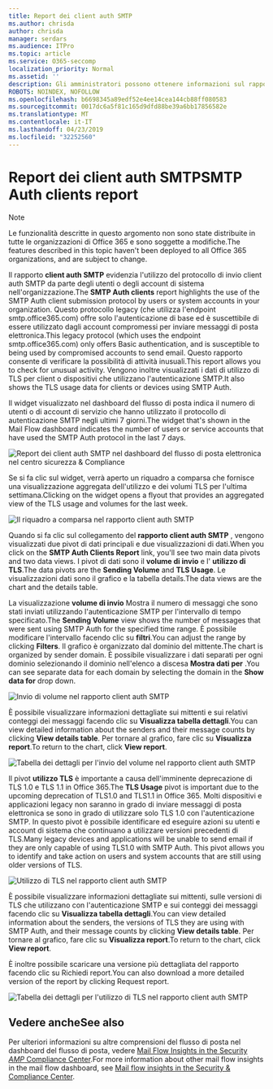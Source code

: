 ```yaml
---
title: Report dei client auth SMTP
ms.author: chrisda
author: chrisda
manager: serdars
ms.audience: ITPro
ms.topic: article
ms.service: O365-seccomp
localization_priority: Normal
ms.assetid: ''
description: Gli amministratori possono ottenere informazioni sul rapporto client auth SMTP nel dashboard del flusso di posta elettronica nel centro sicurezza & Compliance.
ROBOTS: NOINDEX, NOFOLLOW
ms.openlocfilehash: b6698345a89edf52e4ee14cea144cb88ff080583
ms.sourcegitcommit: 0017dc6a5f81c165d9dfd88be39a6bb17856582e
ms.translationtype: MT
ms.contentlocale: it-IT
ms.lasthandoff: 04/23/2019
ms.locfileid: "32252560"
---
```

# <a name="smtp-auth-clients-report"></a><span data-ttu-id="f7cd9-103">Report dei client auth SMTP</span><span class="sxs-lookup"><span data-stu-id="f7cd9-103">SMTP Auth clients report</span></span>

> [!NOTE]
> <span data-ttu-id="f7cd9-104">Le funzionalità descritte in questo argomento non sono state distribuite in tutte le organizzazioni di Office 365 e sono soggette a modifiche.</span><span class="sxs-lookup"><span data-stu-id="f7cd9-104">The features described in this topic haven't been deployed to all Office 365 organizations, and are subject to change.</span></span>

<span data-ttu-id="f7cd9-105">Il rapporto **client auth SMTP** evidenzia l'utilizzo del protocollo di invio client auth SMTP da parte degli utenti o degli account di sistema nell'organizzazione.</span><span class="sxs-lookup"><span data-stu-id="f7cd9-105">The **SMTP Auth clients** report highlights the use of the SMTP Auth client submission protocol by users or system accounts in your organization.</span></span> <span data-ttu-id="f7cd9-106">Questo protocollo legacy (che utilizza l'endpoint smtp.office365.com) offre solo l'autenticazione di base ed è suscettibile di essere utilizzato dagli account compromessi per inviare messaggi di posta elettronica.</span><span class="sxs-lookup"><span data-stu-id="f7cd9-106">This legacy protocol (which uses the endpoint smtp.office365.com) only offers Basic authentication, and is susceptible to being used by compromised accounts to send email.</span></span>  <span data-ttu-id="f7cd9-107">Questo rapporto consente di verificare la possibilità di attività inusuali.</span><span class="sxs-lookup"><span data-stu-id="f7cd9-107">This report allows you to check for unusual activity.</span></span> <span data-ttu-id="f7cd9-108">Vengono inoltre visualizzati i dati di utilizzo di TLS per client o dispositivi che utilizzano l'autenticazione SMTP.</span><span class="sxs-lookup"><span data-stu-id="f7cd9-108">It also shows the TLS usage data for clients or devices using SMTP Auth.</span></span>

<span data-ttu-id="f7cd9-109">Il widget visualizzato nel dashboard del flusso di posta indica il numero di utenti o di account di servizio che hanno utilizzato il protocollo di autenticazione SMTP negli ultimi 7 giorni.</span><span class="sxs-lookup"><span data-stu-id="f7cd9-109">The widget that's shown in the Mail Flow dashboard indicates the number of users or service accounts that have used the SMTP Auth protocol in the last 7 days.</span></span>

![Report dei client auth SMTP nel dashboard del flusso di posta elettronica nel centro sicurezza & Compliance](media/smtp-auth-clients-report-selected.png)

<span data-ttu-id="f7cd9-111">Se si fa clic sul widget, verrà aperto un riquadro a comparsa che fornisce una visualizzazione aggregata dell'utilizzo e dei volumi TLS per l'ultima settimana.</span><span class="sxs-lookup"><span data-stu-id="f7cd9-111">Clicking on the widget opens a flyout that provides an aggregated view of the TLS usage and volumes for the last week.</span></span>

![Il riquadro a comparsa nel rapporto client auth SMTP](media/smtp-auth-clients-flyout.png)

<span data-ttu-id="f7cd9-113">Quando si fa clic sul collegamento del **rapporto client auth SMTP** , vengono visualizzati due pivot di dati principali e due visualizzazioni di dati.</span><span class="sxs-lookup"><span data-stu-id="f7cd9-113">When you click on the **SMTP Auth Clients Report** link, you'll see two main data pivots and two data views.</span></span> <span data-ttu-id="f7cd9-114">I pivot di dati sono il **volume di invio** e l' **utilizzo di TLS**.</span><span class="sxs-lookup"><span data-stu-id="f7cd9-114">The data pivots are the **Sending Volume** and **TLS Usage**.</span></span> <span data-ttu-id="f7cd9-115">Le visualizzazioni dati sono il grafico e la tabella details.</span><span class="sxs-lookup"><span data-stu-id="f7cd9-115">The data views are the chart and the details table.</span></span>

<span data-ttu-id="f7cd9-116">La visualizzazione **volume di invio** Mostra il numero di messaggi che sono stati inviati utilizzando l'autenticazione SMTP per l'intervallo di tempo specificato.</span><span class="sxs-lookup"><span data-stu-id="f7cd9-116">The **Sending Volume** view shows the number of messages that were sent using SMTP Auth for the specified time range.</span></span> <span data-ttu-id="f7cd9-117">È possibile modificare l'intervallo facendo clic su **filtri**.</span><span class="sxs-lookup"><span data-stu-id="f7cd9-117">You can adjust the range by clicking **Filters**.</span></span> <span data-ttu-id="f7cd9-118">Il grafico è organizzato dal dominio del mittente.</span><span class="sxs-lookup"><span data-stu-id="f7cd9-118">The chart is organized by sender domain.</span></span> <span data-ttu-id="f7cd9-119">È possibile visualizzare i dati separati per ogni dominio selezionando il dominio nell'elenco a discesa **Mostra dati per** .</span><span class="sxs-lookup"><span data-stu-id="f7cd9-119">You can see separate data for each domain by selecting the domain in the **Show data for** drop down.</span></span>

![Invio di volume nel rapporto client auth SMTP](media/smtp-auth-clients-report-sending-volume.png)

<span data-ttu-id="f7cd9-121">È possibile visualizzare informazioni dettagliate sui mittenti e sui relativi conteggi dei messaggi facendo clic su **Visualizza tabella dettagli**.</span><span class="sxs-lookup"><span data-stu-id="f7cd9-121">You can view detailed information about the senders and their message counts by clicking **View details table**.</span></span> <span data-ttu-id="f7cd9-122">Per tornare al grafico, fare clic su **Visualizza report**.</span><span class="sxs-lookup"><span data-stu-id="f7cd9-122">To return to the chart, click **View report**.</span></span>

![Tabella dei dettagli per l'invio del volume nel rapporto client auth SMTP](media/smtp-auth-clients-report-details-sending-volume.png)

<span data-ttu-id="f7cd9-124">Il pivot **utilizzo TLS** è importante a causa dell'imminente deprecazione di TLS 1.0 e TLS 1.1 in Office 365.</span><span class="sxs-lookup"><span data-stu-id="f7cd9-124">The **TLS Usage** pivot is important due to the upcoming deprecation of TLS1.0 and TLS1.1 in Office 365.</span></span> <span data-ttu-id="f7cd9-125">Molti dispositivi e applicazioni legacy non saranno in grado di inviare messaggi di posta elettronica se sono in grado di utilizzare solo TLS 1.0 con l'autenticazione SMTP. In questo pivot è possibile identificare ed eseguire azioni su utenti e account di sistema che continuano a utilizzare versioni precedenti di TLS.</span><span class="sxs-lookup"><span data-stu-id="f7cd9-125">Many legacy devices and applications will be unable to send email if they are only capable of using TLS1.0 with SMTP Auth. This pivot allows you to identify and take action on users and system accounts that are still using older versions of TLS.</span></span>

![Utilizzo di TLS nel rapporto client auth SMTP](media/smtp-auth-clients-report-tls-usage.png)

<span data-ttu-id="f7cd9-127">È possibile visualizzare informazioni dettagliate sui mittenti, sulle versioni di TLS che utilizzano con l'autenticazione SMTP e sui conteggi dei messaggi facendo clic su **Visualizza tabella dettagli**.</span><span class="sxs-lookup"><span data-stu-id="f7cd9-127">You can view detailed information about the senders, the versions of TLS they are using with SMTP Auth, and their message counts by clicking **View details table**.</span></span> <span data-ttu-id="f7cd9-128">Per tornare al grafico, fare clic su **Visualizza report**.</span><span class="sxs-lookup"><span data-stu-id="f7cd9-128">To return to the chart, click **View report**.</span></span>

<span data-ttu-id="f7cd9-129">È inoltre possibile scaricare una versione più dettagliata del rapporto facendo clic su Richiedi report.</span><span class="sxs-lookup"><span data-stu-id="f7cd9-129">You can also download a more detailed version of the report by clicking Request report.</span></span>

![Tabella dei dettagli per l'utilizzo di TLS nel rapporto client auth SMTP](media/smtp-auth-clients-report-details-tls-usage.png)

## <a name="see-also"></a><span data-ttu-id="f7cd9-131">Vedere anche</span><span class="sxs-lookup"><span data-stu-id="f7cd9-131">See also</span></span>

<span data-ttu-id="f7cd9-132">Per ulteriori informazioni su altre comprensioni del flusso di posta nel dashboard del flusso di posta, vedere [Mail Flow Insights in the Security _AMP_ Compliance Center](mail-flow-insights-v2.md).</span><span class="sxs-lookup"><span data-stu-id="f7cd9-132">For more information about other mail flow insights in the mail flow dashboard, see [Mail flow insights in the Security & Compliance Center](mail-flow-insights-v2.md).</span></span>
